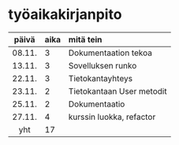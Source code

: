 # työaikakirjanpito

| päivä | aika | mitä tein  |
| :----:|:-----| :-----|
| 08.11. | 3   | Dokumentaation tekoa |
| 13.11. | 3   | Sovelluksen runko |
| 22.11. | 3   | Tietokantayhteys  |
| 23.11. | 2   | Tietokantaan User metodit |
| 25.11. | 2   | Dokumentaatio |
| 27.11. | 4   | kurssin luokka, refactor |
| yht    | 17   | | 
